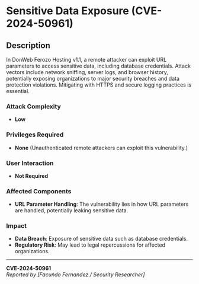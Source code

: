 # Sensitive Data Exposure (CVE-2024-50961)

## Description
In DonWeb Ferozo Hosting v1.1, a remote attacker can exploit URL parameters to access sensitive data, including database credentials. Attack vectors include network sniffing, server logs, and browser history, potentially exposing organizations to major security breaches and data protection violations. Mitigating with HTTPS and secure logging practices is essential.

### Attack Complexity
- **Low**

### Privileges Required
- **None** (Unauthenticated remote attackers can exploit this vulnerability.)

### User Interaction
- **Not Required**

### Affected Components
- **URL Parameter Handling**: The vulnerability lies in how URL parameters are handled, potentially leaking sensitive data.

### Impact
- **Data Breach**: Exposure of sensitive data such as database credentials.
- **Regulatory Risk**: May lead to legal repercussions for affected organizations.

---

**CVE-2024-50961**  
*Reported by [Facundo Fernandez / Security Researcher]*

